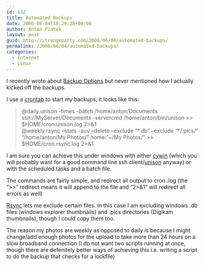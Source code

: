 ```yaml
---
id: 132
title: Automated Backups
date: 2006-06-04T18:29:38+00:00
author: Anton Piatek
layout: post
guid: http://strangeparty.com/2006/06/04/automated-backups/
permalink: /2006/06/04/automated-backups/
categories:
  - Internet
  - Linux
---
```

I recently wrote about [Backup Options](http://strangeparty.com/2006/05/24/backup-options/) but never mentioned how I actually kicked off the backups.

I use a [crontab](http://en.wikipedia.org/wiki/Crontab) to start my backups, it looks like this:

<blockquote class="code">
  <p>
    @daily unison -times -batch /home/anton/Documents ssh://MyServer/Documents -servercmd /home/anton/bin/unison >> $HOME/cron.unison.log 2>&1<br /> @weekly rsync &#8211;stats -auv &#8211;delete &#8211;exclude &#8220;*.db&#8221; &#8211;exclude &#8220;*/.pics/&#8221; &#8220;/home/anton/My Photos/&#8221; home:&#8221;~/My Photos/&#8221; >> $HOME/cron.rsync.log 2>&1
  </p>
</blockquote>

I am sure you can achieve this under windows with either [cywin](http://www.cygwin.com/) (which you will probably want for a good command line ssh client/[unison](http://en.wikipedia.org/wiki/Unison_%28file_synchronizer%29) anyway) or with the scheduled tasks and a batch file.

The commands are fairly simple, and redirect all output to cron..log (the &#8220;>>&#8221; redirect means it will append to the file and &#8220;2>&1&#8221; will redirect all errors as well)

[Rsync](http://en.wikipedia.org/wiki/Rsync) lets me exclude certain files. In this case I am excluding windows .db files (windows explorer thumbnails) and .pics directories (Digikam thumbnails), though I could copy them too.

The reason my photos are weekly as opposed to daily is because I might change/add enough photos for the upload to take more than 24 hours on a slow broadband connection (I do not want two scripts running at once, though there are defenitely better ways of achieving this i.e. writing a script to do the backup that checks for a lockfile)